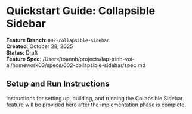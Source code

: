 # Quickstart Guide: Collapsible Sidebar

**Feature Branch**: `002-collapsible-sidebar`  
**Created**: October 28, 2025  
**Status**: Draft  
**Feature Spec**: /Users/toannh/projects/lap-trinh-voi-ai/homework03/specs/002-collapsible-sidebar/spec.md

## Setup and Run Instructions

Instructions for setting up, building, and running the Collapsible Sidebar feature will be provided here after the implementation phase is complete.
